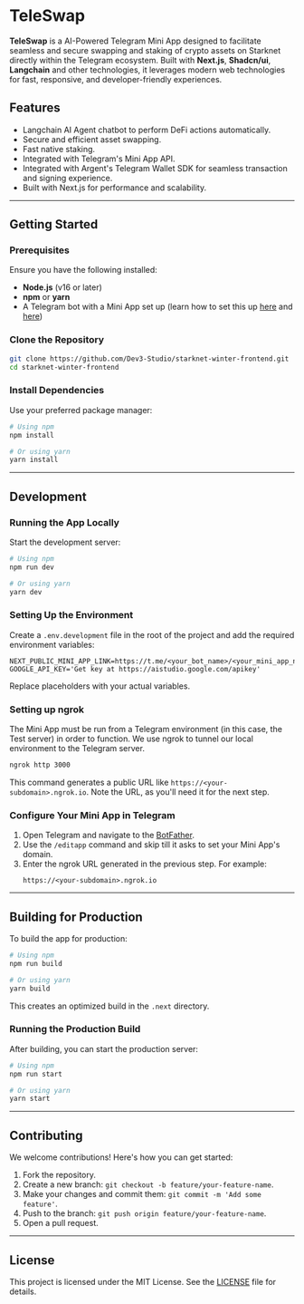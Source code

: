 # TeleSwap

**TeleSwap** is a AI-Powered Telegram Mini App designed to facilitate seamless and secure swapping and staking of crypto assets on Starknet directly within the Telegram ecosystem. Built with **Next.js**, **Shadcn/ui**, **Langchain** and other technologies, it leverages modern web technologies for fast, responsive, and developer-friendly experiences.

## Features

- Langchain AI Agent chatbot to perform DeFi actions automatically.
- Secure and efficient asset swapping.
- Fast native staking.
- Integrated with Telegram's Mini App API.
- Integrated with Argent's Telegram Wallet SDK for seamless transaction and signing experience.
- Built with Next.js for performance and scalability.

---

## Getting Started

### Prerequisites

Ensure you have the following installed:

- **Node.js** (v16 or later)
- **npm** or **yarn**
- A Telegram bot with a Mini App set up (learn how to set this up [here](https://docs.telegram-mini-apps.com/platform/creating-new-app) and [here](https://docs.telegram-mini-apps.com/platform/test-environment))

### Clone the Repository

```bash
git clone https://github.com/Dev3-Studio/starknet-winter-frontend.git
cd starknet-winter-frontend
```

### Install Dependencies

Use your preferred package manager:

```bash
# Using npm
npm install

# Or using yarn
yarn install
```

---

## Development

### Running the App Locally

Start the development server:

```bash
# Using npm
npm run dev

# Or using yarn
yarn dev
```

### Setting Up the Environment

Create a `.env.development` file in the root of the project and add the required environment variables:

```env
NEXT_PUBLIC_MINI_APP_LINK=https://t.me/<your_bot_name>/<your_mini_app_name>
GOOGLE_API_KEY='Get key at https://aistudio.google.com/apikey'
```

Replace placeholders with your actual variables.

### Setting up ngrok

The Mini App must be run from a Telegram environment (in this case, the Test server) in order to function. We use ngrok to tunnel our local environment to the Telegram server.

```bash
ngrok http 3000
```

This command generates a public URL like `https://<your-subdomain>.ngrok.io`. Note the URL, as you'll need it for the next step.

### Configure Your Mini App in Telegram

1. Open Telegram and navigate to the [BotFather](https://t.me/BotFather).
2. Use the `/editapp` command and skip till it asks to set your Mini App's domain.
3. Enter the ngrok URL generated in the previous step. For example:
   ```
   https://<your-subdomain>.ngrok.io
   ```

---

## Building for Production

To build the app for production:

```bash
# Using npm
npm run build

# Or using yarn
yarn build
```

This creates an optimized build in the `.next` directory.

### Running the Production Build

After building, you can start the production server:

```bash
# Using npm
npm run start

# Or using yarn
yarn start
```

---

## Contributing

We welcome contributions! Here's how you can get started:

1. Fork the repository.
2. Create a new branch: `git checkout -b feature/your-feature-name`.
3. Make your changes and commit them: `git commit -m 'Add some feature'`.
4. Push to the branch: `git push origin feature/your-feature-name`.
5. Open a pull request.

---

## License

This project is licensed under the MIT License. See the [LICENSE](./LICENSE.txt) file for details.
